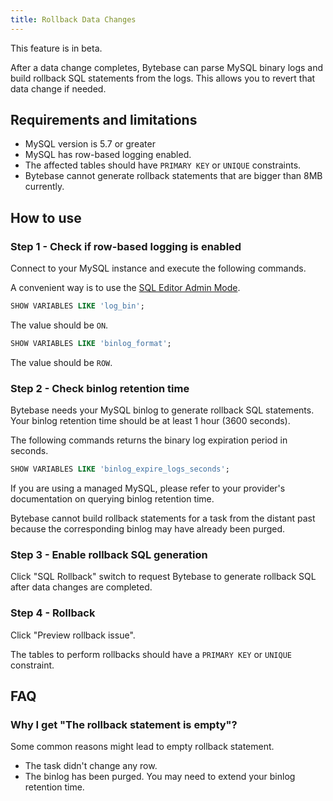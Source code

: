 ```yaml
---
title: Rollback Data Changes
---
```


<HintBlock type="warning">

This feature is in beta.

</HintBlock>

After a data change completes, Bytebase can parse MySQL binary logs and build rollback SQL statements from the logs. This allows you to revert that data change if needed.

## Requirements and limitations

- MySQL version is 5.7 or greater
- MySQL has row-based logging enabled.
- The affected tables should have `PRIMARY KEY` or `UNIQUE` constraints.
- Bytebase cannot generate rollback statements that are bigger than 8MB currently.

## How to use

### Step 1 - Check if row-based logging is enabled

Connect to your MySQL instance and execute the following commands.

A convenient way is to use the [SQL Editor Admin Mode](/docs/sql-editor/admin-mode).

```sql
SHOW VARIABLES LIKE 'log_bin';
```

The value should be `ON`.

```sql
SHOW VARIABLES LIKE 'binlog_format';
```

The value should be `ROW`.

### Step 2 - Check binlog retention time

Bytebase needs your MySQL binlog to generate rollback SQL statements. Your binlog retention time should be at least 1 hour (3600 seconds).

The following commands returns the binary log expiration period in seconds.

```sql
SHOW VARIABLES LIKE 'binlog_expire_logs_seconds';
```

<HintBlock type="info">

If you are using a managed MySQL, please refer to your provider's documentation on querying binlog retention time.

</HintBlock>

<HintBlock type="warning">

Bytebase cannot build rollback statements for a task from the distant past because the corresponding binlog may have already been purged.

</HintBlock>

### Step 3 - Enable rollback SQL generation

Click "SQL Rollback" switch to request Bytebase to generate rollback SQL after data changes are completed.

### Step 4 - Rollback

Click "Preview rollback issue".

<HintBlock type="warning">

The tables to perform rollbacks should have a `PRIMARY KEY` or `UNIQUE` constraint.

</HintBlock>

## FAQ

### Why I get "The rollback statement is empty"?

Some common reasons might lead to empty rollback statement.

- The task didn't change any row.
- The binlog has been purged. You may need to extend your binlog retention time.
